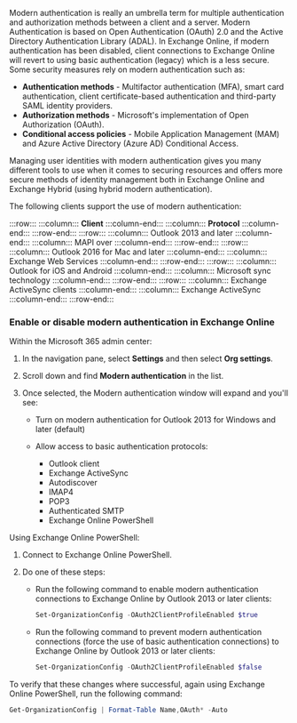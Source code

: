 Modern authentication is really an umbrella term for multiple authentication and authorization methods between a client and a server. Modern Authentication is based on Open Authentication (OAuth) 2.0 and the Active Directory Authentication Library (ADAL). In Exchange Online, if modern authentication has been disabled, client connections to Exchange Online will revert to using basic authentication (legacy) which is a less secure. Some security measures rely on modern authentication such as:

 -  **Authentication methods** \- Multifactor authentication (MFA), smart card authentication, client certificate-based authentication and third-party SAML identity providers.
 -  **Authorization methods** \- Microsoft's implementation of Open Authorization (OAuth).
 -  **Conditional access policies** \- Mobile Application Management (MAM) and Azure Active Directory (Azure AD) Conditional Access.

Managing user identities with modern authentication gives you many different tools to use when it comes to securing resources and offers more secure methods of identity management both in Exchange Online and Exchange Hybrid (using hybrid modern authentication).

The following clients support the use of modern authentication:

:::row:::
  :::column:::
    **Client**
  :::column-end:::
  :::column:::
    **Protocol**
  :::column-end:::
:::row-end:::
:::row:::
  :::column:::
    Outlook 2013 and later
  :::column-end:::
  :::column:::
    MAPI over
  :::column-end:::
:::row-end:::
:::row:::
  :::column:::
    Outlook 2016 for Mac and later
  :::column-end:::
  :::column:::
    Exchange Web Services
  :::column-end:::
:::row-end:::
:::row:::
  :::column:::
    Outlook for iOS and Android
  :::column-end:::
  :::column:::
    Microsoft sync technology
  :::column-end:::
:::row-end:::
:::row:::
  :::column:::
    Exchange ActiveSync clients
  :::column-end:::
  :::column:::
    Exchange ActiveSync
  :::column-end:::
:::row-end:::


### Enable or disable modern authentication in Exchange Online

Within the Microsoft 365 admin center:

1.  In the navigation pane, select **Settings** and then select **Org settings**.
2.  Scroll down and find **Modern authentication** in the list.
3.  Once selected, the Modern authentication window will expand and you'll see:
    
     -  Turn on modern authentication for Outlook 2013 for Windows and later (default)
     -  Allow access to basic authentication protocols:
        
         -  Outlook client
         -  Exchange ActiveSync
         -  Autodiscover
         -  IMAP4
         -  POP3
         -  Authenticated SMTP
         -  Exchange Online PowerShell

Using Exchange Online PowerShell:

1.  Connect to Exchange Online PowerShell.
2.  Do one of these steps:
    
     -  Run the following command to enable modern authentication connections to Exchange Online by Outlook 2013 or later clients:<br>
        
        ```powershell
        Set-OrganizationConfig -OAuth2ClientProfileEnabled $true
        ```
     -  Run the following command to prevent modern authentication connections (force the use of basic authentication connections) to Exchange Online by Outlook 2013 or later clients:<br>
        
        ```powershell
        Set-OrganizationConfig -OAuth2ClientProfileEnabled $false
        ```

To verify that these changes where successful, again using Exchange Online PowerShell, run the following command:

```powershell
Get-OrganizationConfig | Format-Table Name,OAuth* -Auto
```
